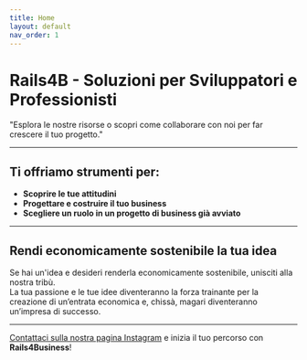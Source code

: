 ```yaml
---
title: Home
layout: default
nav_order: 1
---
```





# Rails4B - Soluzioni per Sviluppatori e Professionisti
<meta name="description" content="Rails4B: strumenti, risorse, progetti e supporto per sviluppatori e professionisti nel mondo della programmazione e fisioterapia.">

"Esplora le nostre risorse o scopri come collaborare con noi per far crescere il tuo progetto."

---

## Ti offriamo strumenti per:
- **Scoprire le tue attitudini**
- **Progettare e costruire il tuo business**
- **Scegliere un ruolo in un progetto di business già avviato**

---

## Rendi economicamente sostenibile la tua idea
Se hai un'idea e desideri renderla economicamente sostenibile, unisciti alla nostra tribù.  
La tua passione e le tue idee diventeranno la forza trainante per la creazione di un’entrata economica e, chissà, magari diventeranno un’impresa di successo.

---

[Contattaci sulla nostra pagina Instagram](https://www.instagram.com/rails4business/) e inizia il tuo percorso con **Rails4Business**!